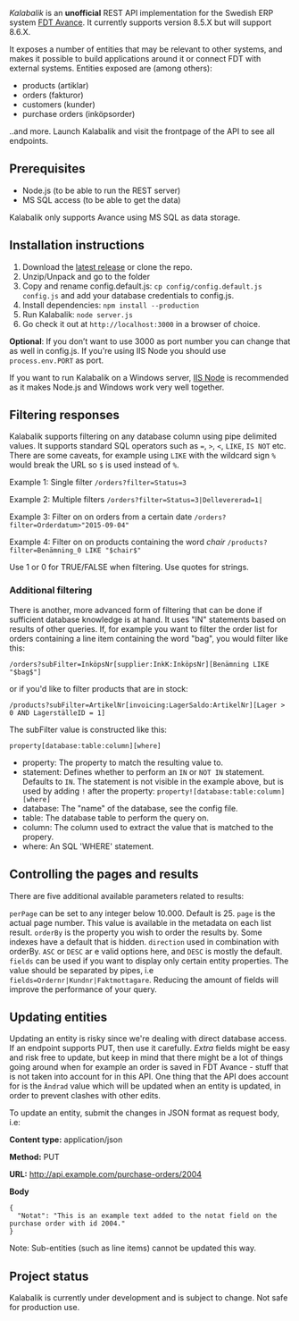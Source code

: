 _Kalabalik_ is an **unofficial** REST API implementation for the Swedish ERP system [FDT Avance](http://fdt.se/affarssystem/). It currently supports version 8.5.X but will support 8.6.X.

It exposes a number of entities that may be relevant to other systems, and makes it possible to build applications around it or connect FDT with external systems. Entities exposed are (among others):

- products (artiklar)
- orders (fakturor)
- customers (kunder)
- purchase orders (inköpsorder)

..and more. Launch Kalabalik and visit the frontpage of the API to see all endpoints.

## Prerequisites

- Node.js (to be able to run the REST server)
- MS SQL access (to be able to get the data)

Kalabalik only supports Avance using MS SQL as data storage.

## Installation instructions

1. Download the [latest release](https://github.com/olssongerthel/Kalabalik/releases) or clone the repo.
2. Unzip/Unpack and go to the folder
3. Copy and rename config.default.js: `cp config/config.default.js config.js` and add your database credentials to config.js.
4. Install dependencies: `npm install --production`
5. Run Kalabalik: `node server.js`
6. Go check it out at `http://localhost:3000` in a browser of choice.

**Optional**: If you don’t want to use 3000 as port number you can change that as well in config.js. If you're using IIS Node you should use `process.env.PORT` as port.

If you want to run Kalabalik on a Windows server, [IIS Node](https://github.com/tjanczuk/iisnode) is recommended as it makes Node.js and Windows work very well together.

## Filtering responses
Kalabalik supports filtering on any database column using pipe delimited values. It supports standard SQL operators such as `=`, `>`, `<`, `LIKE`, `IS NOT` etc. There are some caveats, for example using `LIKE` with the wildcard sign `%` would break the URL so `$` is used instead of `%`.

Example 1: Single filter
`/orders?filter=Status=3`

Example 2: Multiple filters
`/orders?filter=Status=3|Dellevererad=1|`

Example 3: Filter on on orders from a certain date
`/orders?filter=Orderdatum>"2015-09-04"`

Example 4: Filter on on products containing the word _chair_
`/products?filter=Benämning_0 LIKE "$chair$"`

Use 1 or 0 for TRUE/FALSE when filtering. Use quotes for strings.

### Additional filtering

There is another, more advanced form of filtering that can be done if sufficient database knowledge is at hand. It uses "IN" statements based on results of other queries. If, for example you want to filter the order list for orders containing a line item containing the word "bag", you would filter like this:

`/orders?subFilter=InköpsNr[supplier:InkK:InköpsNr][Benämning LIKE "$bag$"]`

or if you'd like to filter products that are in stock:

`/products?subFilter=ArtikelNr[invoicing:LagerSaldo:ArtikelNr][Lager > 0 AND LagerställeID = 1]`

The subFilter value is constructed like this:

`property[database:table:column][where]`

- property: The property to match the resulting value to.
- statement: Defines whether to perform an `IN` or `NOT IN` statement. Defaults to `IN`. The statement is not visible in the example above, but is used by adding `!` after the property: `property![database:table:column][where]`
- database: The "name" of the database, see the config file.
- table: The database table to perform the query on.
- column: The column used to extract the value that is matched to the propery.
- where: An SQL 'WHERE' statement.

## Controlling the pages and results

There are five additional available parameters related to results:

`perPage` can be set to any integer below 10.000. Default is 25.
`page` is the actual page number. This value is available in the metadata on each list result.
`orderBy` is the property you wish to order the results by. Some indexes have a default that is hidden.
`direction` used in combination with orderBy. `ASC` or `DESC` ar e valid options here, and `DESC` is mostly the default.
`fields` can be used if you want to display only certain entity properties. The value should be separated by pipes, i.e `fields=Ordernr|Kundnr|Faktmottagare`. Reducing the amount of fields will improve the performance of your query.

## Updating entities

Updating an entity is risky since we're dealing with direct database access. If an endpoint supports PUT, then use it carefully. *Extra* fields might be easy and risk free to update, but keep in mind that there might be a lot of things going around when for example an order is saved in FDT Avance - stuff that is not taken into account for in this API. One thing that the API does account for is the `Ändrad` value which will be updated when an entity is updated, in order to prevent clashes with other edits.

To update an entity, submit the changes in JSON format as request body, i.e:

**Content type:** application/json

**Method:** PUT

**URL:** http://api.example.com/purchase-orders/2004

**Body**
```
{
  "Notat": "This is an example text added to the notat field on the purchase order with id 2004."
}
```
Note: Sub-entities (such as line items) cannot be updated this way.

## Project status

Kalabalik is currently under development and is subject to change. Not safe for production use.
